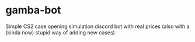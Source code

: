 # gamba-bot
 Simple CS2 case opening simulation discord bot with real prices (also with a (kinda now) stupid way of adding new cases)
